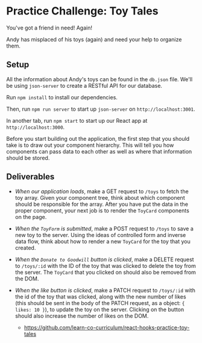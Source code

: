 # Practice Challenge: Toy Tales

You've got a friend in need! Again!

Andy has misplaced of his toys (again) and need your help to organize them.

## Setup

All the information about Andy's toys can be found in the `db.json` file. We'll
be using `json-server` to create a RESTful API for our database.

Run `npm install` to install our dependencies.

Then, run `npm run server` to start up `json-server` on `http://localhost:3001`.

In another tab, run `npm start` to start up our React app at `http://localhost:3000`.

Before you start building out the application, the first step that you should
take is to draw out your component hierarchy. This will tell you how components
can pass data to each other as well as where that information should be stored.

## Deliverables

- _When our application loads_, make a GET request to `/toys` to fetch the toy
  array. Given your component tree, think about which component should be
  responsible for the array. After you have put the data in the proper
  component, your next job is to render the `ToyCard` components on the page.

- _When the `ToyForm` is submitted_, make a POST request to `/toys` to save a
  new toy to the server. Using the ideas of controlled form and inverse data
  flow, think about how to render a new `ToyCard` for the toy that you created.

- _When the `Donate to Goodwill` button is clicked_, make a DELETE request to
  `/toys/:id` with the ID of the toy that was clicked to delete the toy from the
  server. The `ToyCard` that you clicked on should also be removed from the DOM.

- _When the like button is clicked_, make a PATCH request to `/toys/:id` with
  the id of the toy that was clicked, along with the new number of likes (this
  should be sent in the body of the PATCH request, as a object:
  `{ likes: 10 }`), to update the toy on the server. Clicking on the button
  should also increase the number of likes on the DOM.

  - https://github.com/learn-co-curriculum/react-hooks-practice-toy-tales
